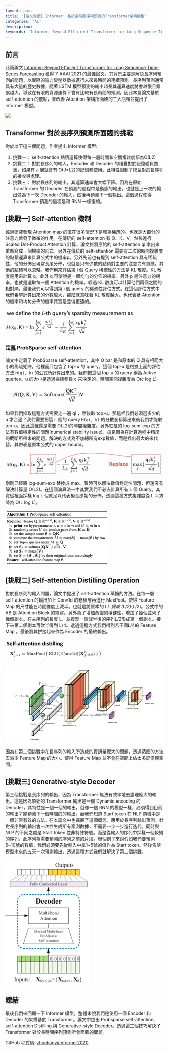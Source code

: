 ```yaml
---
layout: post
title: '[論文導讀] Informer: 基於長時間序列預測的Transformer架構模型'
categories: 'AI'
description:
keywords: 'Informer: Beyond Efficient Transformer for Long Sequence Time-Series Forecasting'
---
```


## 前言
此篇論文 [Informer: Beyond Efficient Transformer for Long Sequence Time-Series Forecasting](https://arxiv.org/abs/2012.07436) 獲得了 AAAI 2021 的最佳論文。其背景主要是解決長序列預測的問題，以實際的電力變壓器數據進行未來長時間的連續預測。長序列預測通常具有大量的歷史數據，隨著 LSTM 模型預測的輸出越長其運算速度將會越慢且錯誤越大。導致在有限的資源運算下會有比較有長時間的預測。因此本篇論文基於 self-attention 的優點，並改善 Attention 架構所面臨的三大瓶頸並提出了 Informer 模型。

![](https://github.com/zhouhaoyi/Informer2020/raw/main/img/informer.png)

## Transformer 對於長序列預測所面臨的挑戰
對於以下這三個問題，作者提出 Informer 模型:

1. 挑戰一： self-attention 點積運算使得每一層時間和空間複雜度都為O(L2)
2. 挑戰二： 對於長序列的輸入，Encoder 和 Decoder 的堆疊對於記憶體負擔重，如果有 J 層就會有 O(J*L2)的記憶體使用。此特性限制了模型對於長序列的接收與處理。
3. 挑戰三： 對於長序列的輸出，其運算速率會大幅下降。因為在原始 Transformer 的 Decoder 在預測的過程中是動態的輸出。也就是上一次的輸出做為下一次 Decoder 的輸入，然後再預測下一個輸出。這個過程使得 Transformer 預測的過程是和 RNN 一樣慢的。

## [挑戰一] Self-attention 機制
經過研究發現 Attention map 的值在很多情況下是較為稀疏的。也就是大部分的注意力啟發了微微的作用。在傳統的 self-attention 有 Q、K、V。然後進行 Scaled Dot-Product Attention 計算，論文終將原始的 self-attention qi 拿出來重新寫成一個機率的形式。另外在傳統的 self-attention 需要有二次的時間複雜度的點積運算來計算公式中的機率p。另外先前也有提到 self-attention 具有稀疏性，他的分佈呈現常長尾分佈，也就是只有少數的點積對主要的注意力有貢獻。其他的點積可以忽略。我們用來評估第 i 個 Query 稀疏性的方法是 KL 散度。KL 散度是用來計算 q，此外 q 可使說是一個均勻的分佈的機率。另外 p 是注意力的機率，也就是選取每一個 Attention 的機率。經過 KL 散度可以計算他們兩個之間的相對熵。最後我們可以得到第 i 個 query 的稀疏性評估方式。在這個評估方式中我們希望計算出來的分數越大，那麼就意味著 KL 散度越大。也代表著 Attention 的機率和均勻分佈的機率其實是差得更遠的。

![](/images/posts/AI/2021/img1100724-1.png)

### 定義 ProbSparse self-attention
論文中定義了 ProbSparse self-attention，其中 Q bar 是和原本的 Q 具有相同大小的稀疏矩陣。他裡面只包含了 top-u  的 query。這個 top-u 是根據上面的評估方法 `M(qi, k)` 的公式所計算出來的。我們把這個 top-u  的 query 稱為 Active queries。u 的大小是透過採樣參數 c 來決定的。時間空間複雜度為 O(c log L)。

![](/images/posts/AI/2021/img1100724-2.png)

如果我們採取這種方式需要走一遍 qi ，然後取 top-u。那這裡我們必須選多少的 u 才合適？我們需要把這 L 個的 query `M(qi, k)` 的分數全都算出來後我們才能取 top-u。因此這裡還是需要 O(L2)的時間複雜度。另外紅框的 log-sum-exp 的方法有數值穩定性的問題(numerical stability issue)，這是因為在計算過程中精度的截斷所帶來的問題。解決的方式為不加總所有exp數值，而是找出最大的來代替。其帶表是原本公式的 upper bound。

![](/images/posts/AI/2021/img1100724-3.png)

剛剛已經將 log-sum-exp 替換成 max。暫時可以解決數值穩定性問題，但還沒有解決計算量 O(L2)。在這個演算法一中其實我們不必去計算所有 L 個 Query。其實從裡面採樣 log L 個就足以代表擬合原始的分佈。透過這種方式複雜度從 L 平方降為 O(L log L)。

![](/images/posts/AI/2021/img1100724-4.png)

## [挑戰二] Self-attention Distilling Operation
對於長序列的輸入問題，論文中提出了 self-attention 蒸餾的方法。在每一層 self-attention 的輸出加上 Conv1d 的卷積層再進行 MaxPool。使得 Feature Map 的尺寸能在時間維度上減半。也就是將原本的 L*L 變成 (L/2)*(L/2)。公式中的 AB 是 Attention Block 的縮寫。另外為了增加蒸餾的穩健性，增加了幾個並列了幾個副本。在主序列的長度 L，並複製一個減半後的序列L/2形成第一個副本。接下來第二個副本再砍半得到 L/4。透過這種方式我們得到若干個L/4的 Feature Map 。最後將其拼接起來作為 Encoder 的最終輸出。

![](/images/posts/AI/2021/img1100724-6.png)

![](/images/posts/AI/2021/img1100724-5.png)

因為在第二個挑戰中在長序列的輸入所造成的資訊量龐大的問題，透過蒸餾的方法去減少 Feature Map 的大小。使得 Feature Map 並不會在空間上佔太多記憶體空間。

## [挑戰三] Generative-style Decoder
第三個挑戰是長序列的輸出，因為 Transformer 無法有效率地去處理龐大的輸出。這是因為原始的 Transformer 輸出是一個 Dynamic encoding 的 Decoder，其特性是一個一個的輸出。就像一個 RNN 的模型一樣，必須得到目前的輸出才能預測下一個時間的的輸出。而我們知道 Start token 在 NLP 領域中是一個非常有效的方法。在本論文中也擴展了這個概念，應用於長序列輸出預測。針對長序列的輸出會一次性生成所有預測數據，不需要一步一步進行迭代。同時與 NLP 的不同之處是 Start token 並非特殊符號。而是從輸入的序列中採樣一個較短的序列，此序列為需要預測的序列之前的片段。舉個例子來說假如我們要預測5~10號的數值，我們必須要先從輸入中拿1~5號的值作為 Start token。然後告訴模型未來的五天一次預測輸出，透過這種方式我們就解決了第三個挑戰。

![](/images/posts/AI/2021/img1100724-7.png)

## 總結
最後我們來回顧一下 Informer 模型，整體來說我們是使用一個 Encoder 和 Decoder 的架構基於 Transformer。論文中提出 Probsparse self-attention、 self-attention Distilling 與 Generative-style Decoder。透過這三個技巧解決了 Transformer 對於長時間序列預測所會面臨的問題。

GitHub 程式碼: [zhouhaoyi/Informer2020](https://github.com/zhouhaoyi/Informer2020)